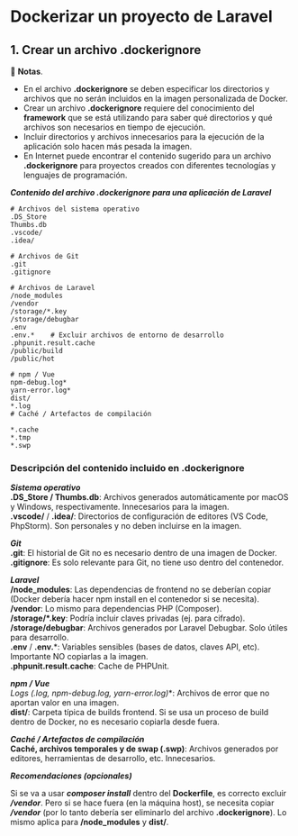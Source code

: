 # Dockerizar un proyecto de Laravel

## 1. Crear un archivo .dockerignore

📓 **Notas**.
- En el archivo **.dockerignore** se deben especificar los directorios y archivos que no serán incluidos en la imagen personalizada de Docker.
- Crear un archivo **.dockerignore** requiere del conocimiento del **framework** que se está utilizando para saber qué directorios y qué archivos son necesarios en tiempo de ejecución.
- Incluir directorios y archivos innecesarios para la ejecución de la aplicación solo hacen más pesada la imagen.
- En Internet puede encontrar el contenido sugerido para un archivo **.dockerignore** para proyectos creados con diferentes tecnologías y lenguajes de programación.

***Contenido del archivo .dockerignore para una aplicación de Laravel***  

```
# Archivos del sistema operativo
.DS_Store
Thumbs.db
.vscode/
.idea/

# Archivos de Git
.git
.gitignore

# Archivos de Laravel
/node_modules
/vendor
/storage/*.key
/storage/debugbar
.env
.env.*    # Excluir archivos de entorno de desarrollo
.phpunit.result.cache
/public/build
/public/hot

# npm / Vue
npm-debug.log*
yarn-error.log*
dist/
*.log
# Caché / Artefactos de compilación

*.cache
*.tmp
*.swp

```
### Descripción del contenido incluido en .dockerignore

***Sistema operativo***  
**.DS_Store / Thumbs.db**: Archivos generados automáticamente por macOS y Windows, respectivamente. Innecesarios para la imagen.  
**.vscode/** / **.idea/**: Directorios de configuración de editores (VS Code, PhpStorm). Son personales y no deben incluirse en la imagen.  

***Git***  
**.git**: El historial de Git no es necesario dentro de una imagen de Docker.  
**.gitignore**: Es solo relevante para Git, no tiene uso dentro del contenedor.  

***Laravel***  
**/node_modules**: Las dependencias de frontend no se deberían copiar (Docker debería hacer npm install en el contenedor si se necesita).  
**/vendor**: Lo mismo para dependencias PHP (Composer).  
**/storage/*.key**: Podría incluir claves privadas (ej. para cifrado).  
**/storage/debugbar**: Archivos generados por Laravel Debugbar. Solo útiles para desarrollo.  
**.env** / **.env.***: Variables sensibles (bases de datos, claves API, etc). Importante NO copiarlas a la imagen.  
**.phpunit.result.cache**: Cache de PHPUnit.  

***npm / Vue***  
**Logs (*.log, npm-debug.log*, yarn-error.log*)**: Archivos de error que no aportan valor en una imagen.  
**dist/**: Carpeta típica de builds frontend. Si se usa un proceso de build dentro de Docker, no es necesario copiarla desde fuera.  

***Caché / Artefactos de compilación***  
**Caché, archivos temporales y de swap (.swp)**: Archivos generados por editores, herramientas de desarrollo, etc. Innecesarios.  

***Recomendaciones (opcionales)***  

Si se va a usar ***composer install*** dentro del **Dockerfile**, es correcto excluir ***/vendor***. Pero si se hace fuera (en la máquina host), se necesita copiar ***/vendor*** (por lo tanto debería ser eliminarlo del archivo **.dockerignore**). Lo mismo aplica para **/node_modules** y **dist/**.  

